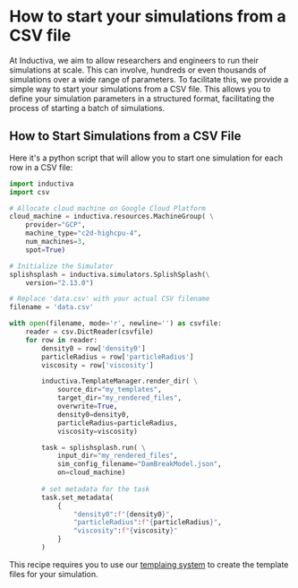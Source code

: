 # How to start your simulations from a CSV file

At Inductiva, we aim to allow researchers and engineers to run their simulations
at scale. This can involve, hundreds or even thousands of simulations over a wide
range of parameters. To facilitate this, we provide a simple way to start your
simulations from a CSV file. This allows you to define your simulation parameters
in a structured format, facilitating the process of starting a batch of simulations.

## How to Start Simulations from a CSV File

Here it's a python script that will allow you to start one simulation for each
row in a CSV file:

```python
import inductiva
import csv

# Allocate cloud machine on Google Cloud Platform
cloud_machine = inductiva.resources.MachineGroup( \
    provider="GCP",
    machine_type="c2d-highcpu-4",
    num_machines=3,
    spot=True)

# Initialize the Simulator
splishsplash = inductiva.simulators.SplishSplash(\
    version="2.13.0")

# Replace 'data.csv' with your actual CSV filename
filename = 'data.csv'

with open(filename, mode='r', newline='') as csvfile:
    reader = csv.DictReader(csvfile)
    for row in reader:
        density0 = row['density0']
        particleRadius = row['particleRadius']
        viscosity = row['viscosity']

        inductiva.TemplateManager.render_dir( \
            source_dir="my_templates",
            target_dir="my_rendered_files",
            overwrite=True,
            density0=density0,
            particleRadius=particleRadius,
            viscosity=viscosity)

        task = splishsplash.run( \
            input_dir="my_rendered_files",
            sim_config_filename="DamBreakModel.json",
            on=cloud_machine)
        
        # set metadata for the task
        task.set_metadata(
            {
                "density0":f"{density0}",
                "particleRadius":f"{particleRadius}",
                "viscosity":f"{viscosity}"
            }
        )
```

This recipe requires you to use our [templaing system](https://docs.inductiva.ai/en/latest/intro_to_api/templating.html)
to create the template files for your simulation.
